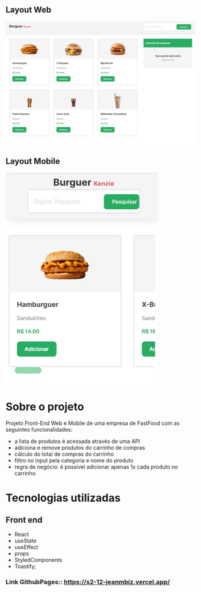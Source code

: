 ## Layout Web
![Web 1](/src/assets/hamburgueria.jpg)

## Layout Mobile

![Mobile 1](/src/assets/bukenzie1.jpg) 

# Sobre o projeto

Projeto Front-End Web e Mobile de uma empresa de FastFood com as seguintes funcionalidades:

- a lista de produtos é acessada através de uma API
- adiciona e remove produtos do carrinho de compras
- cálculo do total de compras do carrinho
- filtro no input pela categoria e nome do produto
- regra de negócio: é possivel adicionar apenas 1x cada produto no carrinho

# Tecnologias utilizadas

## Front end

- React
- useState
- useEffect
- props
- StyledComponents
- Toastify;

### Link GithubPages:: https://s2-12-jeanmbiz.vercel.app/
